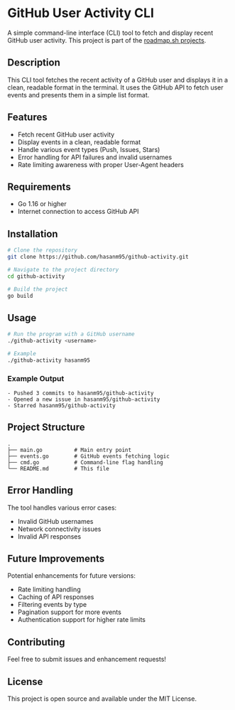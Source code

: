 # GitHub User Activity CLI

A simple command-line interface (CLI) tool to fetch and display recent GitHub user activity. This project is part of the [roadmap.sh projects](https://roadmap.sh/projects/github-user-activity).

## Description

This CLI tool fetches the recent activity of a GitHub user and displays it in a clean, readable format in the terminal. It uses the GitHub API to fetch user events and presents them in a simple list format.

## Features

- Fetch recent GitHub user activity
- Display events in a clean, readable format
- Handle various event types (Push, Issues, Stars)
- Error handling for API failures and invalid usernames
- Rate limiting awareness with proper User-Agent headers

## Requirements

- Go 1.16 or higher
- Internet connection to access GitHub API

## Installation

```bash
# Clone the repository
git clone https://github.com/hasanm95/github-activity.git

# Navigate to the project directory
cd github-activity

# Build the project
go build
```

## Usage

```bash
# Run the program with a GitHub username
./github-activity <username>

# Example
./github-activity hasanm95
```

### Example Output

```
- Pushed 3 commits to hasanm95/github-activity
- Opened a new issue in hasanm95/github-activity
- Starred hasanm95/github-activity
```

## Project Structure

```
.
├── main.go          # Main entry point
├── events.go        # GitHub events fetching logic
├── cmd.go           # Command-line flag handling
└── README.md        # This file
```

## Error Handling

The tool handles various error cases:
- Invalid GitHub usernames
- Network connectivity issues
- Invalid API responses

## Future Improvements

Potential enhancements for future versions:
- Rate limiting handling
- Caching of API responses
- Filtering events by type
- Pagination support for more events
- Authentication support for higher rate limits

## Contributing

Feel free to submit issues and enhancement requests!

## License

This project is open source and available under the MIT License.
